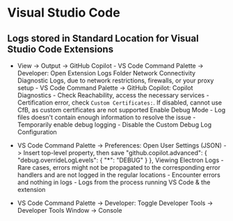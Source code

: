 # Visual Studio Code

## Logs stored in Standard Location for Visual Studio Code Extensions
 - View -> Output -> GitHub Copilot - VS Code Command Palette -> Developer: Open Extension Logs Folder
Network Connectivity Diagnostic Logs, due to network restrictions, firewalls, or your proxy setup - VS Code Command Palette -> GitHub Copilot: Copilot Diagnostics - Check Reachability, access the necessary services - Certification error, check `Custom Certificates:`. If disabled, cannot use CfB, as custom certificates are not supported
Enable Debug Mode - Log files doesn't contain enough information to resolve the issue - Temporarily enable debug logging - Disable the Custom Debug Log Configuration

- VS Code Command Palette -> Preferences: Open User Settings (JSON) -> Insert top-level property, then save "github.copilot.advanced": { "debug.overrideLogLevels": { "*": "DEBUG" } },
Viewing Electron Logs - Rare cases, errors might not be propagated to the corresponding error handlers and are not logged in the regular locations - Encounter errors and nothing in logs - Logs from the process running VS Code & the extension

- VS Code Command Palette -> Developer: Toggle Developer Tools -> Developer Tools Window -> Console
